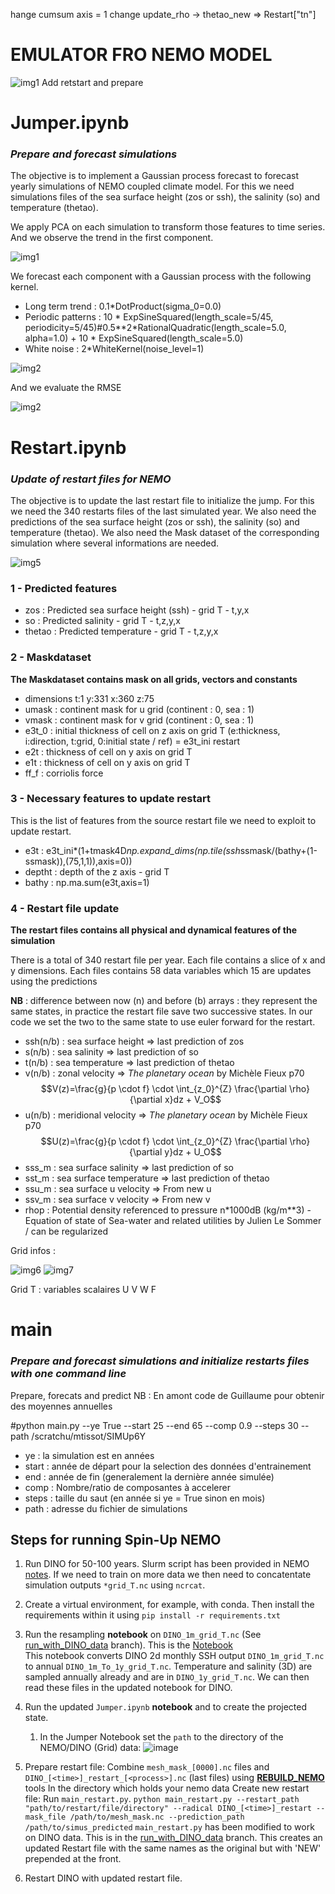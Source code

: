 hange cumsum axis = 1
change update_rho -> thetao_new => Restart["tn"]
# EMULATOR FRO NEMO MODEL

![img1](img/emulator.png)
Add retstart and prepare


# Jumper.ipynb

### *Prepare and forecast simulations*

The objective is to implement a Gaussian process forecast to forecast yearly simulations of NEMO coupled climate model. For this we need simulations files of the sea surface height (zos or ssh), the salinity (so) and temperature (thetao).

We apply PCA on each simulation to transform those features to time series. And we observe the trend in the first component.

![img1](img/jumper1.png)

We forecast each component with a Gaussian process with the following kernel.
- Long term trend   :  0.1*DotProduct(sigma_0=0.0)
- Periodic patterns : 10 * ExpSineSquared(length_scale=5/45, periodicity=5/45)#0.5**2*RationalQuadratic(length_scale=5.0, alpha=1.0) + 10 * ExpSineSquared(length_scale=5.0)
- White noise       : 2*WhiteKernel(noise_level=1)



![img2](img/jumper3.png)

And we evaluate the RMSE

![img2](img/jumper2.png)

# Restart.ipynb

### *Update of restart files for NEMO*

The objective is to update the last restart file to initialize the jump. For this we need the 340 restarts files of the last simulated year. We also need the predictions of the sea surface height (zos or ssh), the salinity (so) and temperature (thetao). We also need the Mask dataset of the corresponding simulation where several informations are needed.

![img5](img/img3.png)

### 1 - Predicted features
- zos        : Predicted sea surface height (ssh) - grid T - t,y,x
- so         : Predicted salinity - grid T - t,z,y,x
- thetao     : Predicted temperature - grid T - t,z,y,x

### 2 - Maskdataset
**The Maskdataset contains mask on all grids, vectors and constants**

- dimensions t:1 y:331 x:360 z:75
- umask : continent mask for u grid (continent : 0, sea : 1)
- vmask : continent mask for v grid (continent : 0, sea : 1)
- e3t_0 : initial thickness of cell on z axis on grid T  (e:thickness, i:direction, t:grid, 0:initial state / ref) = e3t_ini restart
- e2t   : thickness of cell on y axis on grid T
- e1t   : thickness of cell on y axis on grid T
- ff_f  : corriolis force

### 3 - Necessary features to update restart
This is the list of features from the source restart file we need to exploit to update restart.

- e3t : e3t_ini*(1+tmask4D*np.expand_dims(np.tile(ssh*ssmask/(bathy+(1-ssmask)),(75,1,1)),axis=0))
- deptht : depth of the z axis - grid T
- bathy  : np.ma.sum(e3t,axis=1)

### 4 - Restart file update
**The restart files contains all physical and dynamical features of the simulation**

There is a total of 340 restart file per year. Each file contains a slice of x and y dimensions. Each files contains 58 data variables which 15 are updates using the predictions


**NB** : difference between now (n) and before (b) arrays : they represent the same states, in practice the restart file save two successive states. In our code we set the two to the same state to use euler forward for the restart.

- ssh(n/b) :  sea surface height       => last prediction of zos
- s(n/b)   :  sea salinity             => last prediction of so
- t(n/b)   :  sea temperature          => last prediction of thetao
- v(n/b)   :  zonal velocity           => *The planetary ocean* by Michèle Fieux p70
$$V(z)=\frac{g}{p \cdot f} \cdot \int_{z_0}^{Z} \frac{\partial \rho}{\partial x}dz + V_O$$
- u(n/b)   :  meridional velocity      => *The planetary ocean* by Michèle Fieux p70
$$U(z)=\frac{g}{p \cdot f} \cdot \int_{z_0}^{Z} \frac{\partial \rho}{\partial y}dz + U_O$$
- sss_m : sea surface salinity     => last prediction of so
- sst_m : sea surface temperature  => last prediction of thetao
- ssu_m : sea surface u velocity   => From new u
- ssv_m : sea surface v velocity   => From new v
- rhop  : Potential density referenced to pressure n*1000dB (kg/m**3) - Equation of state of Sea-water and related utilities by Julien Le Sommer / can be regularized

Grid infos :

![img6](img/grid0.png)
![img7](img/grid1.png)

Grid T : variables scalaires
U
V
W
F


# main

### *Prepare and forecast simulations and initialize restarts files with one command line*
Prepare, forecats and predict
NB : En amont code de Guillaume pour obtenir des moyennes annuelles

#python main.py --ye True --start 25 --end 65 --comp 0.9 --steps 30 --path /scratchu/mtissot/SIMUp6Y

- ye    : la simulation est en années
- start : année de départ pour la selection des données d'entrainement
- end   : année de fin (generalement la dernière année simulée)
- comp  : Nombre/ratio de composantes à accelerer
- steps : taille du saut (en année si ye = True sinon en mois)
- path  : adresse du fichier de simulations





## Steps for running Spin-Up NEMO

1. Run DINO for 50-100 years. Slurm script has been provided in NEMO [notes](https://github.com/m2lines/Spinup-NEMO-notes/blob/main/nemo/buildandrun_NEMODINO.md). If we need to train on more data we then need to concatentate simulation outputs `*grid_T.nc` using `ncrcat`. 

2. Create a virtual environment, for example, with conda. Then install the requirements within it using `pip install -r requirements.txt`

2. Run the resampling **notebook** on `DINO_1m_grid_T.nc` (See [run_with_DINO_data](https://github.com/m2lines/Spinup-NEMO/tree/run_with_DINO_data) branch). This is the [Notebook](https://github.com/m2lines/Spinup-NEMO/blob/resample_dino_data/Notebooks/Resample_ssh.ipynb)   
  This notebook converts DINO 2d monthly SSH output `DINO_1m_grid_T.nc` to annual `DINO_1m_To_1y_grid_T.nc`. Temperature and salinity (3D) are sampled annually already and are in `DINO_1y_grid_T.nc`. We can then read these files in the updated notebook for DINO. 
3. Run the updated `Jumper.ipynb` **notebook** and to create the projected state. 
    1. In the Jumper Notebook set the `path` to the directory of the NEMO/DINO (Grid) data: 
    ![image](https://hackmd.io/_uploads/HkODLLHPyl.png)



6. Prepare restart file:
   Combine `mesh_mask_[0000].nc` files and `DINO_[<time>]_restart_[<process>].nc` (last files) using **[REBUILD_NEMO](https://forge.nemo-ocean.eu/nemo/nemo/-/tree/4.2.0/tools/REBUILD_NEMO)** tools
   In the directory which holds your nemo data
   Create new restart file: Run `main_restart.py`.
  `python main_restart.py --restart_path "path/to/restart/file/directory" --radical DINO_[<time>]_restart --mask_file /path/to/mesh_mask.nc --prediction_path /path/to/simus_predicted`
    `main_restart.py` has been modified to work on DINO data. This is in the [run_with_DINO_data](https://github.com/m2lines/Spinup-NEMO/tree/run_with_DINO_data) branch.
    This creates an updated Restart file with the same names as the original but with 'NEW' prepended at the front.
7. Restart DINO with updated restart file.